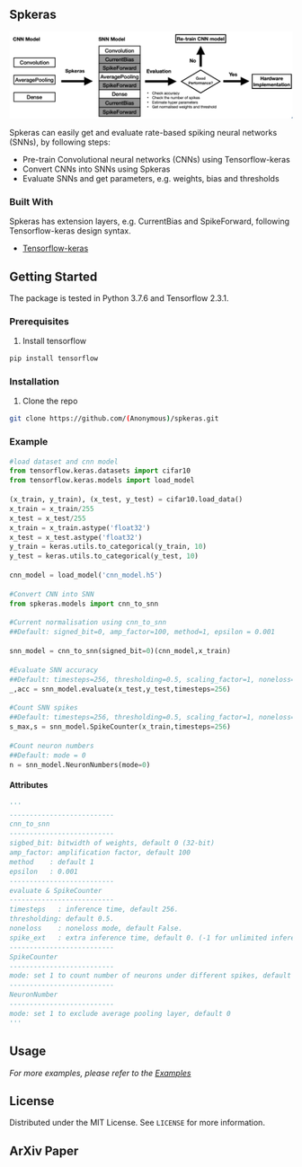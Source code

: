 <!-- PROJECT LOGO -->


<!-- TABLE OF CONTENTS -->




<!-- ABOUT THE PROJECT -->
## Spkeras
<img src="./doc/Spkeras_Framework.png">

Spkeras can easily get and evaluate rate-based spiking neural networks (SNNs), by following steps:
* Pre-train Convolutional neural networks (CNNs) using Tensorflow-keras
* Convert CNNs into SNNs using Spkeras
* Evaluate SNNs and get parameters, e.g. weights, bias and thresholds


### Built With
Spkeras has extension layers, e.g. CurrentBias and SpikeForward, following Tensorflow-keras design syntax. 
* [Tensorflow-keras](https://www.tensorflow.org/guide/keras/sequential_model)

<!-- GETTING STARTED -->
## Getting Started
The package is tested in Python 3.7.6 and Tensorflow 2.3.1.

### Prerequisites

1. Install tensorflow
```sh
pip install tensorflow
```

### Installation

1. Clone the repo
```sh
git clone https://github.com/(Anonymous)/spkeras.git
```
### Example
```python
#load dataset and cnn model
from tensorflow.keras.datasets import cifar10
from tensorflow.keras.models import load_model

(x_train, y_train), (x_test, y_test) = cifar10.load_data()
x_train = x_train/255
x_test = x_test/255
x_train = x_train.astype('float32')
x_test = x_test.astype('float32')
y_train = keras.utils.to_categorical(y_train, 10)
y_test = keras.utils.to_categorical(y_test, 10)

cnn_model = load_model('cnn_model.h5')

#Convert CNN into SNN
from spkeras.models import cnn_to_snn

#Current normalisation using cnn_to_snn
##Default: signed_bit=0, amp_factor=100, method=1, epsilon = 0.001

snn_model = cnn_to_snn(signed_bit=0)(cnn_model,x_train)

#Evaluate SNN accuracy
##Default: timesteps=256, thresholding=0.5, scaling_factor=1, noneloss=False, spike_ext=0 
_,acc = snn_model.evaluate(x_test,y_test,timesteps=256)

#Count SNN spikes
##Default: timesteps=256, thresholding=0.5, scaling_factor=1, noneloss=False, spike_ext=0, mode=0
s_max,s = snn_model.SpikeCounter(x_train,timesteps=256)

#Count neuron numbers
##Default: mode = 0
n = snn_model.NeuronNumbers(mode=0)
```

#### Attributes
```python
'''
--------------------------
cnn_to_snn
--------------------------
sigbed_bit: bitwidth of weights, default 0 (32-bit) 
amp_factor: amplification factor, default 100
method    : default 1
epsilon   : 0.001
--------------------------
evaluate & SpikeCounter
--------------------------
timesteps   : inference time, default 256.
thresholding: default 0.5.
noneloss    : noneloss mode, default False.
spike_ext   : extra inference time, default 0. (-1 for unlimited inference time) 
--------------------------
SpikeCounter
--------------------------
mode: set 1 to count number of neurons under different spikes, default 0
--------------------------
NeuronNumber
--------------------------
mode: set 1 to exclude average pooling layer, default 0
'''
```
<!-- USAGE EXAMPLES -->
## Usage

_For more examples, please refer to the [Examples](./examples/)_

<!-- LICENSE -->
## License

Distributed under the MIT License. See `LICENSE` for more information.


<!-- PUBLICATION -->
## ArXiv Paper

